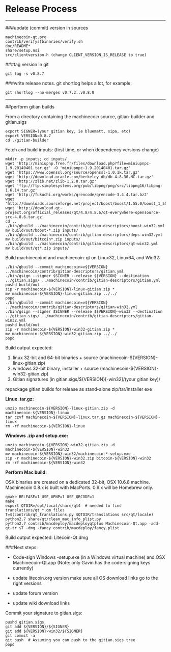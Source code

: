 Release Process
====================

* * *

###update (commit) version in sources


	machinecoin-qt.pro
	contrib/verifysfbinaries/verify.sh
	doc/README*
	share/setup.nsi
	src/clientversion.h (change CLIENT_VERSION_IS_RELEASE to true)

###tag version in git

	git tag -s v0.8.7

###write release notes. git shortlog helps a lot, for example:

	git shortlog --no-merges v0.7.2..v0.8.0

* * *

##perform gitian builds

 From a directory containing the machinecoin source, gitian-builder and gitian.sigs
  
	export SIGNER=(your gitian key, ie bluematt, sipa, etc)
	export VERSION=0.8.7
	cd ./gitian-builder

 Fetch and build inputs: (first time, or when dependency versions change)

	mkdir -p inputs; cd inputs/
	wget 'http://miniupnp.free.fr/files/download.php?file=miniupnpc-1.9.20140401.tar.gz' -O 'miniupnpc-1.9.20140401.tar.gz'
	wget 'https://www.openssl.org/source/openssl-1.0.1k.tar.gz'
	wget 'http://download.oracle.com/berkeley-db/db-4.8.30.NC.tar.gz'
	wget 'http://zlib.net/zlib-1.2.8.tar.gz'
	wget 'ftp://ftp.simplesystems.org/pub/libpng/png/src/libpng16/libpng-1.6.14.tar.gz'
	wget 'http://fukuchi.org/works/qrencode/qrencode-3.4.4.tar.bz2'
	wget 'http://downloads.sourceforge.net/project/boost/boost/1.55.0/boost_1_55_0.tar.bz2'
	wget 'http://download.qt-project.org/official_releases/qt/4.8/4.8.6/qt-everywhere-opensource-src-4.8.6.tar.gz'
	cd ..
	./bin/gbuild ../machinecoin/contrib/gitian-descriptors/boost-win32.yml
	mv build/out/boost-*.zip inputs/
	./bin/gbuild ../machinecoin/contrib/gitian-descriptors/deps-win32.yml
	mv build/out/bitcoin*.zip inputs/
	./bin/gbuild ../machinecoin/contrib/gitian-descriptors/qt-win32.yml
	mv build/out/qt*.zip inputs/

 Build machinecoind and machinecoin-qt on Linux32, Linux64, and Win32:
  
	./bin/gbuild --commit machinecoin=v${VERSION} ../machinecoin/contrib/gitian-descriptors/gitian.yml
	./bin/gsign --signer $SIGNER --release ${VERSION} --destination ../gitian.sigs/ ../machinecoin/contrib/gitian-descriptors/gitian.yml
	pushd build/out
	zip -r machinecoin-${VERSION}-linux-gitian.zip *
	mv machinecoin-${VERSION}-linux-gitian.zip ../../
	popd
	./bin/gbuild --commit machinecoin=v${VERSION} ../machinecoin/contrib/gitian-descriptors/gitian-win32.yml
	./bin/gsign --signer $SIGNER --release ${VERSION}-win32 --destination ../gitian.sigs/ ../machinecoin/contrib/gitian-descriptors/gitian-win32.yml
	pushd build/out
	zip -r machinecoin-${VERSION}-win32-gitian.zip *
	mv machinecoin-${VERSION}-win32-gitian.zip ../../
	popd

  Build output expected:

  1. linux 32-bit and 64-bit binaries + source (machinecoin-${VERSION}-linux-gitian.zip)
  2. windows 32-bit binary, installer + source (machinecoin-${VERSION}-win32-gitian.zip)
  3. Gitian signatures (in gitian.sigs/${VERSION}[-win32]/(your gitian key)/

repackage gitian builds for release as stand-alone zip/tar/installer exe

**Linux .tar.gz:**

	unzip machinecoin-${VERSION}-linux-gitian.zip -d machinecoin-${VERSION}-linux
	tar czvf machinecoin-${VERSION}-linux.tar.gz machinecoin-${VERSION}-linux
	rm -rf machinecoin-${VERSION}-linux

**Windows .zip and setup.exe:**

	unzip machinecoin-${VERSION}-win32-gitian.zip -d machinecoin-${VERSION}-win32
	mv machinecoin-${VERSION}-win32/machinecoin-*-setup.exe .
	zip -r machinecoin-${VERSION}-win32.zip bitcoin-${VERSION}-win32
	rm -rf machinecoin-${VERSION}-win32

**Perform Mac build:**

  OSX binaries are created on a dedicated 32-bit, OSX 10.6.8 machine.
  Machinecoin 0.8.x is built with MacPorts.  0.9.x will be Homebrew only.

	qmake RELEASE=1 USE_UPNP=1 USE_QRCODE=1
	make
	export QTDIR=/opt/local/share/qt4  # needed to find translations/qt_*.qm files
	T=$(contrib/qt_translations.py $QTDIR/translations src/qt/locale)
	python2.7 share/qt/clean_mac_info_plist.py
	python2.7 contrib/macdeploy/macdeployqtplus Machinecoin-Qt.app -add-qt-tr $T -dmg -fancy contrib/macdeploy/fancy.plist

 Build output expected: Litecoin-Qt.dmg

###Next steps:

* Code-sign Windows -setup.exe (in a Windows virtual machine) and
  OSX Machinecoin-Qt.app (Note: only Gavin has the code-signing keys currently)

* update litecoin.org version
  make sure all OS download links go to the right versions

* update forum version

* update wiki download links

Commit your signature to gitian.sigs:

	pushd gitian.sigs
	git add ${VERSION}/${SIGNER}
	git add ${VERSION}-win32/${SIGNER}
	git commit -a
	git push  # Assuming you can push to the gitian.sigs tree
	popd

